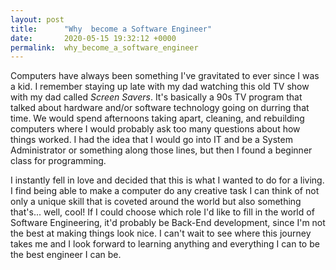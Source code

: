 ```yaml
---
layout: post
title:      "Why  become a Software Engineer"
date:       2020-05-15 19:32:12 +0000
permalink:  why_become_a_software_engineer
---
```




Computers have always been something I've gravitated to ever since I was a kid. I remember staying up late with my dad watching this old TV show with my dad called *Screen Savers*. It's basically a 90s TV program that talked about hardware and/or software technology going on durring that time. We would spend afternoons taking apart, cleaning, and rebuilding computers where I would probably ask too many questions about how things worked. I had the idea that I would go into IT and be a System Administrator or something along those lines, but then I found a beginner class for programming. 

I instantly fell in love and decided that this is what I wanted to do for a living.  I find being able to make a computer do any creative task I can think of not only a unique skill that is coveted around the world but also something that's... well, cool! If I could choose which role I'd like to fill in the world of Software Engineering, it'd probably be Back-End development, since I'm not the best at making things look nice. I can't wait to see where this journey takes me and I look forward to learning anything and everything I can to be the best engineer I can be. 

